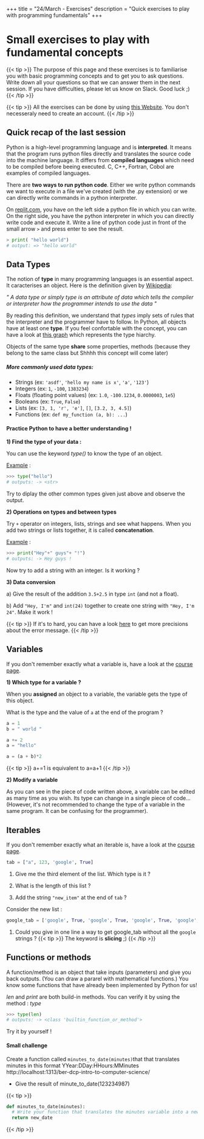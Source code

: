 +++
title = "24/March - Exercises"
description = "Quick exercises to play with programming fundamentals"
+++


# Small exercises to play with fundamental concepts

{{< tip >}}
The purpose of this page and these exercises is to familiarise you with basic programming concepts and to get you to ask questions. Write down all your questions so that we can answer them in the next session. If you have difficulties, please let us know on Slack. Good luck ;)
{{< /tip >}}

{{< tip >}}
All the exercises can be done by using [this Website](https://replit.com/languages/python3). You don't necesseraly need to create an account.
{{< /tip >}}

## Quick recap of the last session

Python is a high-level programming language and is **interpreted**. It means that the program runs python files directly and translates the source code into the machine language. It differs from **compiled languages** which need to be compiled before beeing executed. C, C++, Fortran, Cobol are examples of compiled languages.

There are **two ways to run python code**.
Either we write python commands we want to execute in a file we've created (with the .py extension) or we can directly write commands in a python interpreter.

On [replit.com](https://replit.com/languages/python3), you have on the left side a python file in which you can write. On the right side, you have the python interpreter in which you can directly write code and execute it. Write a line of python code just in front of the small arrow `>` and press enter to see the result.

``` Python
> print( "hello world")
# output: => "hello world"
```

## Data Types

The notion of **type** in many programming languages is an essential aspect. It caracterises an object. Here is the definition given by [Wikipedia](https://en.wikipedia.org/wiki/Data_type):

*" A data type or simply type is an attribute of data which tells the compiler or interpreter how the programmer intends to use the data "*


By reading this definition, we understand that *types* imply sets of rules that the interpreter and the programmer have to follow. In Python, all objects have at least one **type**. If you feel confortable with the concept, you can have a look at [this graph]("https://en.wikipedia.org/wiki/Python_(programming_language)#/media/File:Python_3._The_standard_type_hierarchy.png") which represents the type hiarchy.

Objects of the same type **share** some properties, methods (because they belong to the same class but Shhhh this concept will come later)


##### More commonly used data types:
- Strings (ex: `'asdf'`, `'hello my name is x'`, `'a'`, `'123'`)
- Integers (ex: `1`, `-100`, `1383234`)
- Floats (floating point values) (ex: `1.0`, `-100.1234`, `0.0000003`, `1e5`)
- Booleans (ex: `True`, `False`)
- Lists (ex: `[3, 1, 'r', 'e']`, `[]`, `[3.2, 3, 4.5]`)
- Functions (ex: `def my_function (a, b): ...`)


#### Practice Python to have a better understanding !

**1) Find the type of your data :**

 You can use the keyword *type()* to know the type of an object.

<ins>Example</ins>  :

```python
>>> type("hello")
# outputs: -> <str>
```

Try to diplay the other common types given just above and observe the output.

 **2) Operations on types and between types**

Try `+` operator on integers, lists, strings and see what happens. When you add two strings or lists together, it is called **concatenation**.

<ins>Example</ins>  :
 ```python
 >>> print("Hey"+" guys"+ "!")
 # outputs: -> Hey guys !
 ```
Now try to add a string with an integer. Is it working ?


**3) Data conversion**

a) Give the result of the addition `3.5+2.5` in type `int` (and not a float).

b) Add `"Hey, I'm"` and `int(24)` together to create one string with `"Hey, I'm 24"`. Make it work !

{{< tip >}}
If it's to hard, you can have a look [here](https://stackoverflow.com/questions/20441035/unsupported-operand-types-for-int-and-str) to get more precisions about the error message.
{{< /tip >}}



## Variables

If you don't remember exactly what a variable is, have a look at the [course page](https://redi-school.github.io/ber-dcp-intro-to-computer-science/docs/python/intro_to_python/).

**1) Which type for a variable ?**

When you **assigned** an object to a variable, the variable gets the type of this object.

What is the type and the value of `a` at the end of the program ?

```python
a = 1
b = " world "

a += 2           
a = "hello"

a = (a + b)*2

```
{{< tip >}}
a+=1 is equivalent to  a=a+1
{{< /tip >}}

**2) Modify a variable**

As you can see in the piece of code written above, a variable can be edited as many time as you wish. Its type can change in a single piece of code... (However, it's not recommended to change the type of a variable in the same program. It can be confusing for the programmer).



## Iterables

If you don't remember exactly what an iterable is, have a look at the [course page](https://redi-school.github.io/ber-dcp-intro-to-computer-science/docs/python/intro_to_python/).

```python
tab = ["a", 123, 'google', True]
```
1) Give me the third element of the list. Which type is it ?

2) What is the length of this list ?

3) Add the string `"new_item"` at the end of `tab` ?


Consider the new list :

```python
google_tab = ['google', True, 'google', True, 'google', True, 'google', True, 'google', True, 'google', True, 'google', True, 'google', True]
```
1) Could you give in one line a way to get google_tab without all the `google` strings ?
{{< tip >}}
The keyword is **slicing** ;)
{{< /tip >}}
## Functions or methods


A function/method is an object that take inputs (parameters) and give you back outputs. (You can draw a pararel with mathematical functions.) You know some functions that have already been implemented by Python for us!

*len* and *print* are both build-in methods. You can verify it by using the method : *type*

```python
>>> type(len)
# outputs: -> <class 'builtin_function_or_method'>
```
Try it by yourself !

#### Small challenge
Create a function called `minutes_to_date(minutes)`that that translates minutes in this format YYear:DDay:HHours:MMinutes
http://localhost:1313/ber-dcp-intro-to-computer-science/
- Give the result of minute_to_date(123234987)

{{< tip >}}
```python
def minutes_to_date(minutes):
  # Write your function that translates the minutes variable into a new one called new_date.
  return new_date
```
{{< /tip >}}
